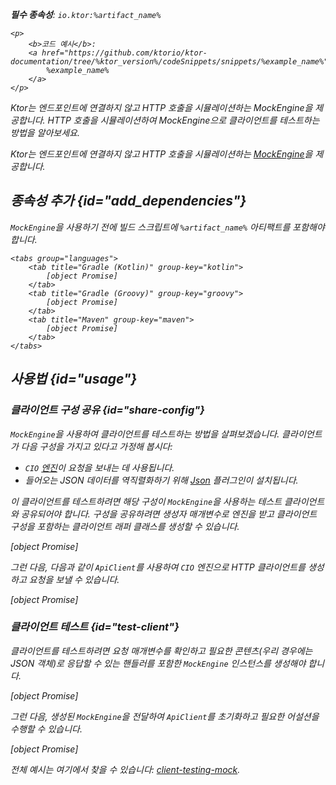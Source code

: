 [//]: # (title: Ktor 클라이언트에서의 테스트)

<show-structure for="chapter" depth="2"/>

<var name="artifact_name" value="ktor-client-mock"/>

<tldr>
<p>
<b>필수 종속성</b>: <code>io.ktor:%artifact_name%</code>
</p>
<var name="example_name" value="client-testing-mock"/>

    <p>
        <b>코드 예시</b>:
        <a href="https://github.com/ktorio/ktor-documentation/tree/%ktor_version%/codeSnippets/snippets/%example_name%">
            %example_name%
        </a>
    </p>
    
</tldr>

<web-summary>
Ktor는 엔드포인트에 연결하지 않고 HTTP 호출을 시뮬레이션하는 MockEngine을 제공합니다.
</web-summary>

<link-summary>
HTTP 호출을 시뮬레이션하여 MockEngine으로 클라이언트를 테스트하는 방법을 알아보세요.
</link-summary>

Ktor는 엔드포인트에 연결하지 않고 HTTP 호출을 시뮬레이션하는 [MockEngine](https://api.ktor.io/ktor-client/ktor-client-mock/io.ktor.client.engine.mock/-mock-engine/index.html)을 제공합니다.

## 종속성 추가 {id="add_dependencies"}
`MockEngine`을 사용하기 전에 빌드 스크립트에 `%artifact_name%` 아티팩트를 포함해야 합니다.

    <tabs group="languages">
        <tab title="Gradle (Kotlin)" group-key="kotlin">
            [object Promise]
        </tab>
        <tab title="Gradle (Groovy)" group-key="groovy">
            [object Promise]
        </tab>
        <tab title="Maven" group-key="maven">
            [object Promise]
        </tab>
    </tabs>
    

## 사용법 {id="usage"}

### 클라이언트 구성 공유 {id="share-config"}

`MockEngine`을 사용하여 클라이언트를 테스트하는 방법을 살펴보겠습니다. 클라이언트가 다음 구성을 가지고 있다고 가정해 봅시다:
* `CIO` [엔진](client-engines.md)이 요청을 보내는 데 사용됩니다.
* 들어오는 JSON 데이터를 역직렬화하기 위해 [Json](client-serialization.md) 플러그인이 설치됩니다.

이 클라이언트를 테스트하려면 해당 구성이 `MockEngine`을 사용하는 테스트 클라이언트와 공유되어야 합니다. 구성을 공유하려면 생성자 매개변수로 엔진을 받고 클라이언트 구성을 포함하는 클라이언트 래퍼 클래스를 생성할 수 있습니다.

[object Promise]

그런 다음, 다음과 같이 `ApiClient`를 사용하여 `CIO` 엔진으로 HTTP 클라이언트를 생성하고 요청을 보낼 수 있습니다.

[object Promise]

### 클라이언트 테스트 {id="test-client"}

클라이언트를 테스트하려면 요청 매개변수를 확인하고 필요한 콘텐츠(우리 경우에는 JSON 객체)로 응답할 수 있는 핸들러를 포함한 `MockEngine` 인스턴스를 생성해야 합니다.

[object Promise]

그런 다음, 생성된 `MockEngine`을 전달하여 `ApiClient`를 초기화하고 필요한 어설션을 수행할 수 있습니다.

[object Promise]

전체 예시는 여기에서 찾을 수 있습니다: [client-testing-mock](https://github.com/ktorio/ktor-documentation/tree/%ktor_version%/codeSnippets/snippets/client-testing-mock).
